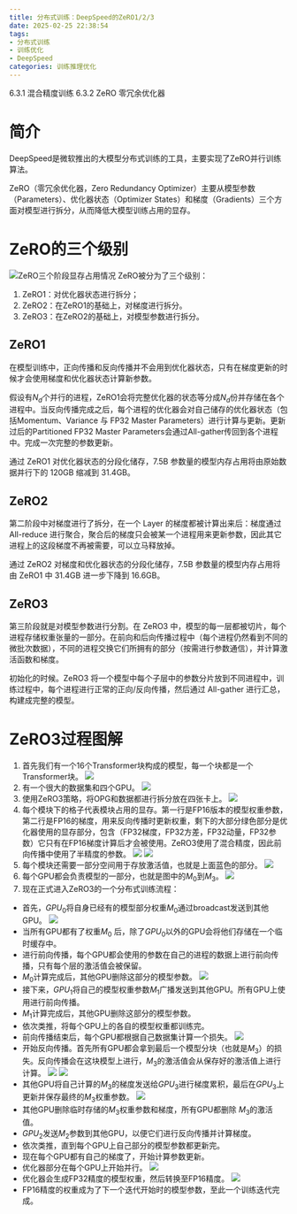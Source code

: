 ```yaml
---
title: 分布式训练：DeepSpeed的ZeRO1/2/3
date: 2025-02-25 22:38:54
tags: 
- 分布式训练
- 训练优化
- DeepSpeed
categories: 训练推理优化
---
```


6.3.1 混合精度训练
6.3.2 ZeRO 零冗余优化器

# 简介
DeepSpeed是微软推出的大模型分布式训练的工具，主要实现了ZeRO并行训练算法。

ZeRO（零冗余优化器，Zero Redundancy Optimizer）主要从模型参数（Parameters）、优化器状态（Optimizer States）和梯度（Gradients）三个方面对模型进行拆分，从而降低大模型训练占用的显存。
# ZeRO的三个级别
![ZeRO三个阶段显存占用情况](./DeepSpeed/deep0.jpg)
ZeRO被分为了三个级别：
1. ZeRO1：对优化器状态进行拆分；
2. ZeRO2：在ZeRO1的基础上，对梯度进行拆分。
3. ZeRO3：在ZeRO2的基础上，对模型参数进行拆分。
## ZeRO1
在模型训练中，正向传播和反向传播并不会用到优化器状态，只有在梯度更新的时候才会使用梯度和优化器状态计算新参数。

假设有$N_d$个并行的进程，ZeRO1会将完整优化器的状态等分成$N_d$份并存储在各个进程中。当反向传播完成之后，每个进程的优化器会对自己储存的优化器状态（包括Momentum、Variance 与 FP32 Master Parameters）进行计算与更新。更新过后的Partitioned FP32 Master Parameters会通过All-gather传回到各个进程中。完成一次完整的参数更新。

通过 ZeRO1 对优化器状态的分段化储存，7.5B 参数量的模型内存占用将由原始数据并行下的 120GB 缩减到 31.4GB。
## ZeRO2
第二阶段中对梯度进行了拆分，在一个 Layer 的梯度都被计算出来后：梯度通过 All-reduce 进行聚合，聚合后的梯度只会被某一个进程用来更新参数，因此其它进程上的这段梯度不再被需要，可以立马释放掉。

通过 ZeRO2 对梯度和优化器状态的分段化储存，7.5B 参数量的模型内存占用将由 ZeRO1 中 31.4GB 进一步下降到 16.6GB。

## ZeRO3
第三阶段就是对模型参数进行分割。在 ZeRO3 中，模型的每一层都被切片，每个进程存储权重张量的一部分。在前向和后向传播过程中（每个进程仍然看到不同的微批次数据），不同的进程交换它们所拥有的部分（按需进行参数通信），并计算激活函数和梯度。

初始化的时候。ZeRO3 将一个模型中每个子层中的参数分片放到不同进程中，训练过程中，每个进程进行正常的正向/反向传播，然后通过 All-gather 进行汇总，构建成完整的模型。

# ZeRO3过程图解
1. 首先我们有一个16个Transformer块构成的模型，每一个块都是一个Transformer块。
![](./DeepSpeed/deep1.png)
2. 有一个很大的数据集和四个GPU。
![](./DeepSpeed/deep2.png)
3. 使用ZeRO3策略，将OPG和数据都进行拆分放在四张卡上。
![](./DeepSpeed/deep3.png)
4. 每个模块下的格子代表模块占用的显存。第一行是FP16版本的模型权重参数，第二行是FP16的梯度，用来反向传播时更新权重，剩下的大部分绿色部分是优化器使用的显存部分，包含（FP32梯度，FP32方差，FP32动量，FP32参数）它只有在FP16梯度计算后才会被使用。ZeRO3使用了混合精度，因此前向传播中使用了半精度的参数。
![](./DeepSpeed/deep4.png)
![](./DeepSpeed/deep5.png)
5. 每个模块还需要一部分空间用于存放激活值，也就是上面蓝色的部分。
![](./DeepSpeed/deep6.png)
6. 每个GPU都会负责模型的一部分，也就是图中的$M_0$到$M_3$。
![](./DeepSpeed/deep7.png)
7. 现在正式进入ZeRO3的一个分布式训练流程：
- 首先，$GPU_0$将自身已经有的模型部分权重$M_0$通过broadcast发送到其他GPU。
![](./DeepSpeed/deep8.gif)
- 当所有GPU都有了权重$M_0$
后，除了$GPU_0$以外的GPU会将他们存储在一个临时缓存中。
- 进行前向传播，每个GPU都会使用的参数在自己的进程的数据上进行前向传播，只有每个层的激活值会被保留。
- $M_0$计算完成后，其他GPU删除这部分的模型参数。
![](./DeepSpeed/deep9.gif)
- 接下来，$GPU_1$将自己的模型权重参数$M_1$广播发送到其他GPU。所有GPU上使用进行前向传播。
- $M_1$计算完成后，其他GPU删除这部分的模型参数。
- 依次类推，将每个GPU上的各自的模型权重都训练完。
- 前向传播结束后，每个GPU都根据自己数据集计算一个损失。
![](./DeepSpeed/deep10.png)
- 开始反向传播。首先所有GPU都会拿到最后一个模型分块（也就是$M_3$）的损失。反向传播会在这块模型上进行，$M_3$的激活值会从保存好的激活值上进行计算。
![](./DeepSpeed/deep11.png)
![](./DeepSpeed/deep12.png)
- 其他GPU将自己计算的$M_3$的梯度发送给$GPU_3$进行梯度累积，最后在$GPU_3$上更新并保存最终的$M_3$权重参数。
![](./DeepSpeed/deep13.gif)
- 其他GPU删除临时存储的$M_3$权重参数和梯度，所有GPU都删除
$M_3$的激活值。
- $GPU_2$发送$M_2$参数到其他GPU，以便它们进行反向传播并计算梯度。
- 依次类推，直到每个GPU上自己部分的模型参数都更新完。
- 现在每个GPU都有自己的梯度了，开始计算参数更新。
- 优化器部分在每个GPU上开始并行。
![](./DeepSpeed/deep14.png)
- 优化器会生成FP32精度的模型权重，然后转换至FP16精度。
![](./DeepSpeed/deep15.gif)
- FP16精度的权重成为了下一个迭代开始时的模型参数，至此一个训练迭代完成。